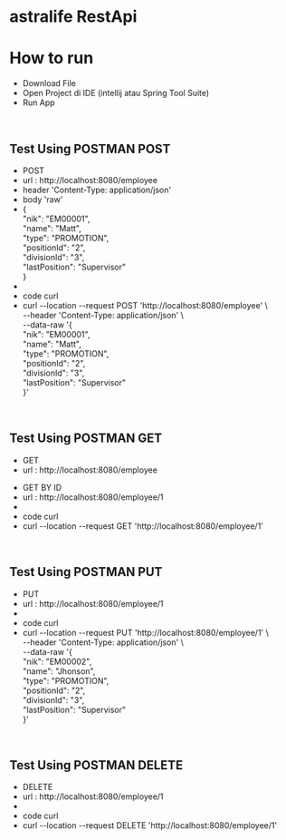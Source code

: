 # astralife RestApi
<h1>How to run</h1>
<ul>
  <li>Download File</li>
  <li>Open Project di IDE (intellij atau Spring Tool Suite)</li>
  <li>Run App</li>
</ul>
<br>
<h2>Test Using POSTMAN POST</h2>
<ul>
  <li>POST</li>
  <li>url : http://localhost:8080/employee</li>
  <li>header 'Content-Type: application/json'</li>
  <li>body 'raw'</li>
  <li>
    {<br>
        "nik": "EM00001",<br>
        "name": "Matt",<br>
        "type": "PROMOTION",<br>
        "positionId": "2",<br>
        "divisionId": "3",<br>
        "lastPosition": "Supervisor"<br>
      }
  </li>
  <li>&nbsp;</li>
  <li>code curl</li>
  <li>
    curl --location --request POST 'http://localhost:8080/employee' \ <br>
    --header 'Content-Type: application/json' \ <br>
    --data-raw '{ <br>
        "nik": "EM00001", <br>
        "name": "Matt", <br>
        "type": "PROMOTION", <br>
        "positionId": "2", <br>
        "divisionId": "3", <br>
        "lastPosition": "Supervisor" <br>
    }'
  </li>
</ul>
<br>
<h2>Test Using POSTMAN GET</h2>
<ul>
  <li>GET</li>
  <li>url : http://localhost:8080/employee</li>
</ul>
<ul>
  <li>GET BY ID</li>
  <li>url : http://localhost:8080/employee/1</li>
  <li>&nbsp;</li>
  <li>code curl</li>
  <li>curl --location --request GET 'http://localhost:8080/employee/1'</li>
</ul>
<br>
<h2>Test Using POSTMAN PUT</h2>
<ul>
  <li>PUT</li>
  <li>url : http://localhost:8080/employee/1</li>
  <li>&nbsp;</li>
  <li>code curl</li>
  <li>
    curl --location --request PUT 'http://localhost:8080/employee/1' \<br>
      --header 'Content-Type: application/json' \<br>
      --data-raw '{<br>
          "nik": "EM00002",<br>
          "name": "Jhonson",<br>
          "type": "PROMOTION",<br>
          "positionId": "2",<br>
          "divisionId": "3",<br>
          "lastPosition": "Supervisor"<br>
      }'
  </li>
</ul>

<br>
<h2>Test Using POSTMAN DELETE</h2>
<ul>
  <li>DELETE</li>
  <li>url : http://localhost:8080/employee/1</li>
  <li>&nbsp;</li>
  <li>code curl</li>
  <li>curl --location --request DELETE 'http://localhost:8080/employee/1'</li>
</ul>








